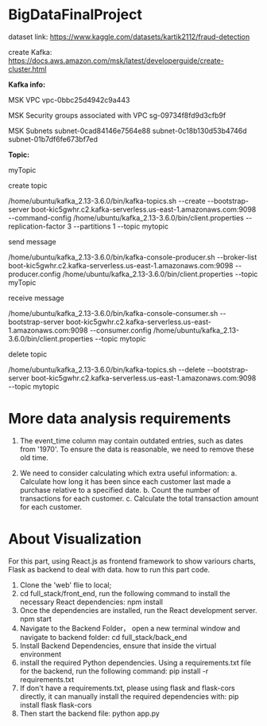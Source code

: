 # BigDataFinalProject

dataset link: https://www.kaggle.com/datasets/kartik2112/fraud-detection

create Kafka: https://docs.aws.amazon.com/msk/latest/developerguide/create-cluster.html

**Kafka info:**

MSK VPC
vpc-0bbc25d4942c9a443

MSK Security groups associated with VPC
sg-09734f8fd9d3cfb9f

MSK Subnets
subnet-0cad84146e7564e88
subnet-0c18b130d53b4746d
subnet-01b7df6fe673bf7ed


**Topic:**

myTopic

create topic

/home/ubuntu/kafka_2.13-3.6.0/bin/kafka-topics.sh --create --bootstrap-server boot-kic5gwhr.c2.kafka-serverless.us-east-1.amazonaws.com:9098 --command-config /home/ubuntu/kafka_2.13-3.6.0/bin/client.properties --replication-factor 3 --partitions 1 --topic mytopic

send message

/home/ubuntu/kafka_2.13-3.6.0/bin/kafka-console-producer.sh --broker-list boot-kic5gwhr.c2.kafka-serverless.us-east-1.amazonaws.com:9098 --producer.config /home/ubuntu/kafka_2.13-3.6.0/bin/client.properties --topic myTopic

receive message

/home/ubuntu/kafka_2.13-3.6.0/bin/kafka-console-consumer.sh --bootstrap-server boot-kic5gwhr.c2.kafka-serverless.us-east-1.amazonaws.com:9098 --consumer.config /home/ubuntu/kafka_2.13-3.6.0/bin/client.properties --topic mytopic

delete topic

/home/ubuntu/kafka_2.13-3.6.0/bin/kafka-topics.sh --delete --bootstrap-server boot-kic5gwhr.c2.kafka-serverless.us-east-1.amazonaws.com:9098 --topic mytopic


# More data analysis requirements
1. The event_time column may contain outdated entries, such as dates from '1970'. 
   To ensure the data is reasonable, we need to remove these old time.


2. We need to consider calculating which extra useful information:
a. Calculate how long it has been since each customer last made a purchase relative to a specified date.
b. Count the number of transactions for each customer.
c. Calculate the total transaction amount for each customer.


# About Visualization
For this part, using React.js as frontend framework to show variours charts, Flask as backend to deal with data.
how to run this part code. 
1. Clone the 'web' flie to local;
2. cd full_stack/front_end, run the following command to install the necessary React dependencies:
   npm install
3. Once the dependencies are installed, run the React development server.
   npm start
4. Navigate to the Backend Folder， open a new terminal window and navigate to backend folder: 
   cd full_stack/back_end
5. Install Backend Dependencies, ensure that inside the virtual environment
6. install the required Python dependencies. Using a requirements.txt file for the backend, run the following command: 
   pip install -r requirements.txt
7. If don't have a requirements.txt, please using flask and flask-cors directly, it can manually install the required dependencies with:
   pip install flask flask-cors
8. Then start the backend file: python app.py







